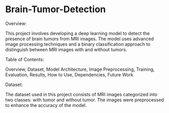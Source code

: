 ﻿# Brain-Tumor-Detection
 
Overview:

This project involves developing a deep learning model to detect the presence of brain tumors from MRI images. The model uses advanced image processing techniques and a binary classification approach to distinguish between MRI images with and without tumors.

Table of Contents:

Overview,
Dataset,
Model Architecture,
Image Preprocessing,
Training,
Evaluation,
Results,
How to Use,
Dependencies,
Future Work


Dataset:

The dataset used in this project consists of MRI images categorized into two classes: with tumor and without tumor. The images were preprocessed to enhance the accuracy of the model.




